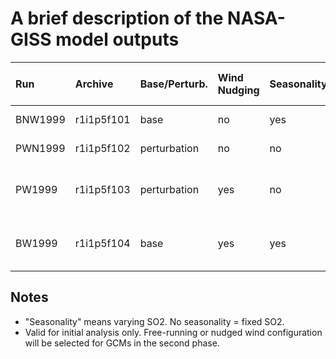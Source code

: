 # A brief description of the NASA-GISS model outputs



|   Run   |   Archive  |  Base/Perturb. | Wind Nudging | Seasonality | Modified Model Name | Experiment Name |
| :------ |:---------- | :------------- |:------------ | :---------- | :-------------------| :-------------- |
| BNW1999 | r1i1p5f101 | base           | no           | yes         | GISS-E2-1-G         | szn_so2         |
| PWN1999 | r1i1p5f102 | perturbation   | no           | no          | GISS-E2-1-G         | reference       |
| PW1999  | r1i1p5f103 | perturbation   | yes          | no          | GISS-E2-1-G-nudge   | reference       |
| BW1999  | r1i1p5f104 | base           | yes          | yes         | GISS-E2-1-G-nudge   | szn_so2         |

## Notes
* "Seasonality" means varying SO2. No seasonality = fixed SO2.
* Valid for initial analysis only. Free-running or nudged wind configuration will be selected for GCMs in the second phase.
